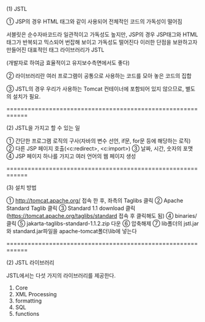 <JSTL>

(1) JSTL

① JSP의 경우 HTML 태그와 같이 사용되어 전체적인 코드의 가독성이 떨어짐

서블릿은 순수자바코드라 일관적이고 가독성도 높지만, 
JSP의 경우 JSP태그와 HTML태그가 반복되고 믹스되어 번잡해 보이고 가독성도 떨어진다
이러한 단점을 보완하고자 만들어진 대표적인 태그 라이브러리가 JSTL

(개발자로 하여금 효율적이고 유지보수측면에서도 좋다)

② 라이브러리란 여러 프로그램이 공통으로 사용하는 코드를 모아 놓은 코드의 집합

③ JSTL의 경우 우리가 사용하는 Tomcat 컨테이너에 포함되어 있지 않으므로, 별도의 설치가 필요.

============================================================

(2) JSTL을 가지고 할 수 있는 일

① 간단한 프로그램 로직의 구사(자바의 변수 선언, if문, for문 등에 해당하는 로직)
② 다른 JSP 페이지 호출(<c:redirect>, <c:import>)
③ 날짜, 시간, 숫자의 포맷
④ JSP 페이지 하나를 가지고 여러 언어의 웹 페이지 생성

============================================================

(3) 설치 방법

① http://tomcat.apache.org/ 접속 한 후, 좌측의 Taglibs 클릭
② Apache Standard Taglib 클릭
③ Standard 1.1 download 클릭(https://tomcat.apache.org/taglibs/standard 접속 후 클릭해도 됨)
④ binaries/ 클릭
⑤ jakarta-taglibs-standard-1.1.2.zip 다운
⑥ 압축해제
⑦ lib폴더의 jstl.jar와 standard.jar파일을 apache-tomcat폴더\lib에 넣는다

============================================================

(2) JSTL 라이브러리

JSTL에서는 다섯 가지의 라이브러리를 제공한다.
1. Core
2. XML Processing
3. formatting
4. SQL
5. functions